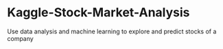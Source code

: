 # Kaggle-Stock-Market-Analysis
Use data analysis and machine learning to explore and predict stocks of a company
